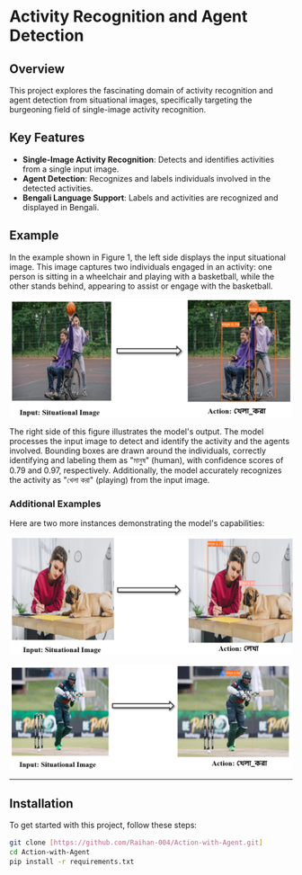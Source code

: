 # Activity Recognition and Agent Detection


## Overview

This project explores the fascinating domain of activity recognition and agent detection from situational images, specifically targeting the burgeoning field of single-image activity recognition.

## Key Features

- **Single-Image Activity Recognition**: Detects and identifies activities from a single input image.
- **Agent Detection**: Recognizes and labels individuals involved in the detected activities.
- **Bengali Language Support**: Labels and activities are recognized and displayed in Bengali.

## Example

In the example shown in Figure 1, the left side displays the input situational image. This image captures two individuals engaged in an activity: one person is sitting in a wheelchair and playing with a basketball, while the other stands behind, appearing to assist or engage with the basketball.

![Sample Image 1](Sample/sample1.PNG)

The right side of this figure illustrates the model's output. The model processes the input image to detect and identify the activity and the agents involved. Bounding boxes are drawn around the individuals, correctly identifying and labeling them as "মানুষ" (human), with confidence scores of 0.79 and 0.97, respectively. Additionally, the model accurately recognizes the activity as "খেলা করা" (playing) from the input image.

### Additional Examples

Here are two more instances demonstrating the model's capabilities:

![Sample Image 2](Sample/sample2.PNG)

![Sample Image 3](Sample/sample3.PNG)

---

## Installation

To get started with this project, follow these steps:

```bash
git clone [https://github.com/Raihan-004/Action-with-Agent.git]
cd Action-with-Agent
pip install -r requirements.txt
